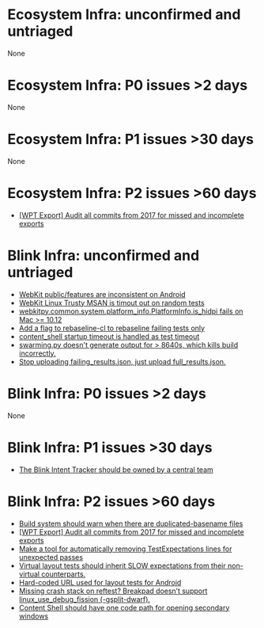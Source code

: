 # Ecosystem Infra: unconfirmed and untriaged
None

# Ecosystem Infra: P0 issues >2 days
None

# Ecosystem Infra: P1 issues >30 days
None

# Ecosystem Infra: P2 issues >60 days
* [[WPT Export] Audit all commits from 2017 for missed and incomplete exports](https://crbug.com/754619)

# Blink Infra: unconfirmed and untriaged
* [WebKit public/features are inconsistent on Android](https://crbug.com/820262)
* [WebKit Linux Trusty MSAN is timout out on random tests](https://crbug.com/819227)
* [webkitpy.common.system.platform_info.PlatformInfo.is_hidpi fails on Mac >= 10.12](https://crbug.com/818558)
* [Add a flag to rebaseline-cl to rebaseline failing tests only](https://crbug.com/817605)
* [content_shell startup timeout is handled as test timeout](https://crbug.com/812349)
* [swarming.py doesn't generate output for > 8640s, which kills build incorrectly.](https://crbug.com/772985)
* [Stop uploading failing_results.json, just upload full_results.json.](https://crbug.com/655202)

# Blink Infra: P0 issues >2 days
None

# Blink Infra: P1 issues >30 days
* [The Blink Intent Tracker should be owned by a central team](https://crbug.com/806680)

# Blink Infra: P2 issues >60 days
* [Build system should warn when there are duplicated-basename files](https://crbug.com/764662)
* [[WPT Export] Audit all commits from 2017 for missed and incomplete exports](https://crbug.com/754619)
* [Make a tool for automatically removing TestExpectations lines for unexpected passes](https://crbug.com/730704)
* [Virtual layout tests should inherit SLOW expectations from their non-virtual counterparts.](https://crbug.com/594216)
* [Hard-coded URL used for layout tests for Android](https://crbug.com/530257)
* [Missing crash stack on reftest? Breakpad doesn’t support linux_use_debug_fission (-gsplit-dwarf).](https://crbug.com/369608)
* [Content Shell should have one code path for opening secondary windows](https://crbug.com/309760)

